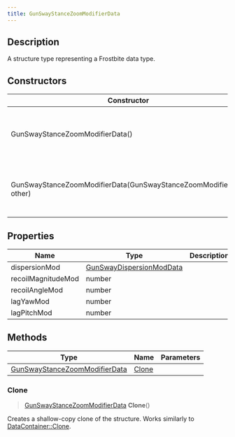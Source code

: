 ```yaml
---
title: GunSwayStanceZoomModifierData
---
```

## Description

A structure type representing a Frostbite data type.

## Constructors

| Constructor                                                        | Description                                              |
| ------------------------------------------------------------------ | -------------------------------------------------------- |
| GunSwayStanceZoomModifierData()                                    | Create a new instance of this structure type.            |
| GunSwayStanceZoomModifierData(GunSwayStanceZoomModifierData other) | Create a reference copy of a structure of the same type. |

## Properties

| Name               | Type                                                 | Description |
| ------------------ | ---------------------------------------------------- | ----------- |
| dispersionMod      | [GunSwayDispersionModData](GunSwayDispersionModData) |             |
| recoilMagnitudeMod | number                                               |             |
| recoilAngleMod     | number                                               |             |
| lagYawMod          | number                                               |             |
| lagPitchMod        | number                                               |             |

## Methods

| Type                                                           | Name            | Parameters |
| -------------------------------------------------------------- | --------------- | ---------- |
| [GunSwayStanceZoomModifierData](GunSwayStanceZoomModifierData) | [Clone](#clone) |            |

### Clone

> [GunSwayStanceZoomModifierData](GunSwayStanceZoomModifierData) **Clone**()

Creates a shallow-copy clone of the structure. Works similarly to [DataContainer::Clone](/vext/ref/shared/class/datacontainer#clone).

